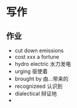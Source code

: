 # 写作
## 作业
- cut down emissions
- cost xxx a fortune
- hydro electric 水力发电
- urging 驱使着
- brought by 由...带来的
- recognizeed 认识到
- dialectical 辩证地
- 
